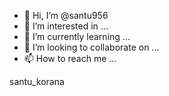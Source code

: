 - 👋 Hi, I’m @santu956
- 👀 I’m interested in ...
- 🌱 I’m currently learning ...
- 💞️ I’m looking to collaborate on ...
- 📫 How to reach me ...

<!---
santu956/santu956 is a ✨ special ✨ repository because its `README.md` (this file) appears on your GitHub profile.
You can click the Preview link to take a look at your changes.
--->santu_korana 
